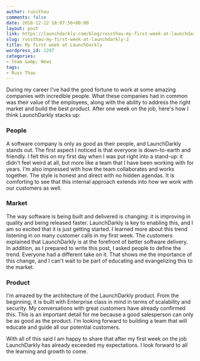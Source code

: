 ```yaml
---
author: russthau
comments: false
date: 2016-12-12 18:07:56+00:00
layout: post
link: https://launchdarkly.com/blog/russthau-my-first-week-at-launchdarkly-2/
slug: russthau-my-first-week-at-launchdarkly-2
title: My first week at LaunchDarkly
wordpress_id: 1247
categories:
- Team &amp; News
tags:
- Russ Thau
---
```


During my career I've had the good fortune to work at some amazing companies with incredible people. What these companies had in common was their value of the employees, along with the ability to address the right market and build the best product. After one week on the job, here's how I think LaunchDarkly stacks up:


### People


A software company is only as good as their people, and LaunchDarkly stands out. The first aspect I noticed is that everyone is down-to-earth and friendly. I felt this on my first day when I was put right into a stand-up: it didn't feel weird at all, but more like a team that I have been working with for years. I'm also impressed with how the team collaborates and works together. The style is honest and direct with no hidden agendas. It is comforting to see that this internal approach extends into how we work with our customers as well.


### Market


The way software is being built and delivered is changing: it is improving in quality and being released faster. LaunchDarkly is key to enabling this, and I am so excited that it is just getting started. I learned more about this trend listening in on many customer calls in my first week. The customers explained that LaunchDarkly is at the forefront of better software delivery. In addition, as I prepared to write this post, I asked people to define the trend. Everyone had a different take on it. That shows me the importance of this change, and I can't wait to be part of educating and evangelizing this to the market.


### Product


I'm amazed by the architecture of the LaunchDarkly product. From the beginning, it is built with Enterprise class in mind in terms of scalability and security. My conversations with great customers have already confirmed this. This is an important detail for me because a good salesperson can only be as good as the product. I'm looking forward to building a team that will educate and guide all our potential customers.

With all of this said I am happy to share that after my first week on the job LaunchDarkly has already exceeded my expectations. I look forward to all the learning and growth to come.
